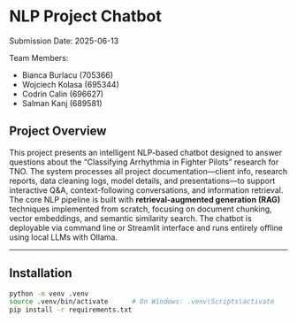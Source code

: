 # NLP Project Chatbot

Submission Date: 2025-06-13

Team Members:
- Bianca Burlacu (705366)
- Wojciech Kolasa (695344)
- Codrin Calin (696627)
- Salman Kanj (689581)

## Project Overview

This project presents an intelligent NLP-based chatbot designed to answer questions about the “Classifying Arrhythmia in Fighter Pilots” research for TNO. The system processes all project documentation—client info, research reports, data cleaning logs, model details, and presentations—to support interactive Q&A, context-following conversations, and information retrieval. The core NLP pipeline is built with **retrieval-augmented generation (RAG)** techniques implemented from scratch, focusing on document chunking, vector embeddings, and semantic similarity search. The chatbot is deployable via command line or Streamlit interface and runs entirely offline using local LLMs with Ollama.

---

## Installation

```bash
python -m venv .venv
source .venv/bin/activate      # On Windows: .venv\Scripts\activate
pip install -r requirements.txt
